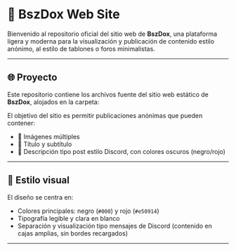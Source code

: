 # 📁 BszDox Web Site

Bienvenido al repositorio oficial del sitio web de **BszDox**, una plataforma ligera y moderna para la visualización y publicación de contenido estilo anónimo, al estilo de tablones o foros minimalistas.

---

## 🌐 Proyecto

Este repositorio contiene los archivos fuente del sitio web estático de **BszDox**, alojados en la carpeta:

El objetivo del sitio es permitir publicaciones anónimas que pueden contener:
- 📸 Imágenes múltiples
- 📝 Título y subtítulo
- 💬 Descripción tipo post estilo Discord, con colores oscuros (negro/rojo)

---

## 🎨 Estilo visual

El diseño se centra en:
- Colores principales: negro (`#000`) y rojo (`#e50914`)
- Tipografía legible y clara en blanco
- Separación y visualización tipo mensajes de Discord (contenido en cajas amplias, sin bordes recargados)

---
